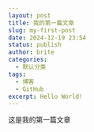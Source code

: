```yaml
---
layout: post
title: 我的第一篇文章
slug: my-first-post
date: 2024-12-19 23:54
status: publish
author: brite
categories: 
  - 默认分类
tags: 
  - 博客
  - GitHub
excerpt: Hello World!
---
```


这是我的第一篇文章
